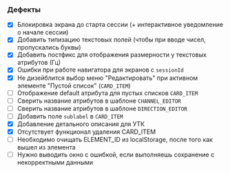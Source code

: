 ### Дефекты

- [x] Блокировка экрана до старта сессии (+ интерактивное уведомление о начале сессии)
- [x] Добавить типизацию текстовых полей (чтобы при вводе чисел, пропускались буквы)
- [x] Добавить постфикс для отображения размерности у текстовых атрибутов (Гц)
- [x] Ошибки при работе навигатора для экранов c `sessionId`
- [x] Не дизейблится выбор меню "Редактировать" при активном элементе "Пустой список" (`CARD_ITEM`)
- [ ] Отображение default атрибута для пустых списков `CARD_ITEM`
- [ ] Сверить название атрибутов в шаблоне `CHANNEL_EDITOR`
- [ ] Сверить название атрибутов в шаблоне `DIRECTION_EDITOR`
- [ ] Добавить поле `sublabel` в `CARD_ITEM`
- [x] Добавление детального описания для УТК
- [x] Отсутствует функционал удаления CARD_ITEM
- [ ] Необходимо очищать ELEMENT_ID из localStorage, после того как вышел из элемента
- [ ] Нужно выводить окно с ошибкой, если выполняешь сохранение с некорректными данными